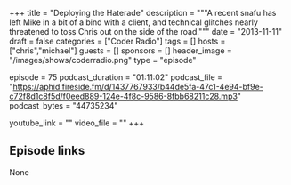 +++
title = "Deploying the Haterade"
description = """A recent snafu has left Mike in a bit of a bind with a client, and technical glitches nearly threatened to toss Chris out on the side of the road."""
date = "2013-11-11"
draft = false
categories = ["Coder Radio"]
tags = []
hosts = ["chris","michael"]
guests = []
sponsors = []
header_image = "/images/shows/coderradio.png"
type = "episode"

episode = 75
podcast_duration = "01:11:02"
podcast_file = "https://aphid.fireside.fm/d/1437767933/b44de5fa-47c1-4e94-bf9e-c72f8d1c8f5d/f0eed889-124e-4f8c-9586-8fbb68211c28.mp3"
podcast_bytes = "44735234"

youtube_link = ""
video_file = ""
+++

## Episode links

None

